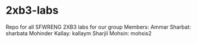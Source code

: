 # 2xb3-labs
Repo for all SFWRENG 2XB3 labs for our group
Members:
Ammar Sharbat: sharbata
Mohinder Kallay: kallaym
Sharjil Mohsin: mohsis2
